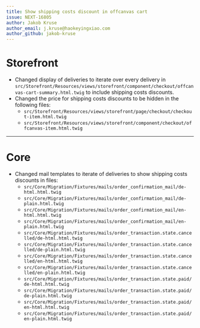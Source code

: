 ```yaml
---
title: Show shipping costs discount in offcanvas cart
issue: NEXT-16805
author: Jakob Kruse
author_email: j.kruse@haokeyingxiao.com
author_github: jakob-kruse
---
```


# Storefront
* Changed display of deliveries to iterate over every delivery in `src/Storefront/Resources/views/storefront/component/checkout/offcanvas-cart-summary.html.twig` to include shipping costs discounts.
* Changed the price for shipping costs discounts to be hidden in the following files:
  - `src/Storefront/Resources/views/storefront/page/checkout/checkout-item.html.twig`
  - `src/Storefront/Resources/views/storefront/component/checkout/offcanvas-item.html.twig`
___
# Core
* Changed mail templates to iterate of deliveries to show shipping costs discounts in files:
  - `src/Core/Migration/Fixtures/mails/order_confirmation_mail/de-html.html.twig`
  - `src/Core/Migration/Fixtures/mails/order_confirmation_mail/de-plain.html.twig`
  - `src/Core/Migration/Fixtures/mails/order_confirmation_mail/en-html.html.twig`
  - `src/Core/Migration/Fixtures/mails/order_confirmation_mail/en-plain.html.twig`
  - `src/Core/Migration/Fixtures/mails/order_transaction.state.cancelled/de-html.html.twig`
  - `src/Core/Migration/Fixtures/mails/order_transaction.state.cancelled/de-plain.html.twig`
  - `src/Core/Migration/Fixtures/mails/order_transaction.state.cancelled/en-html.html.twig`
  - `src/Core/Migration/Fixtures/mails/order_transaction.state.cancelled/en-plain.html.twig`
  - `src/Core/Migration/Fixtures/mails/order_transaction.state.paid/de-html.html.twig`
  - `src/Core/Migration/Fixtures/mails/order_transaction.state.paid/de-plain.html.twig`
  - `src/Core/Migration/Fixtures/mails/order_transaction.state.paid/en-html.html.twig`
  - `src/Core/Migration/Fixtures/mails/order_transaction.state.paid/en-plain.html.twig`
